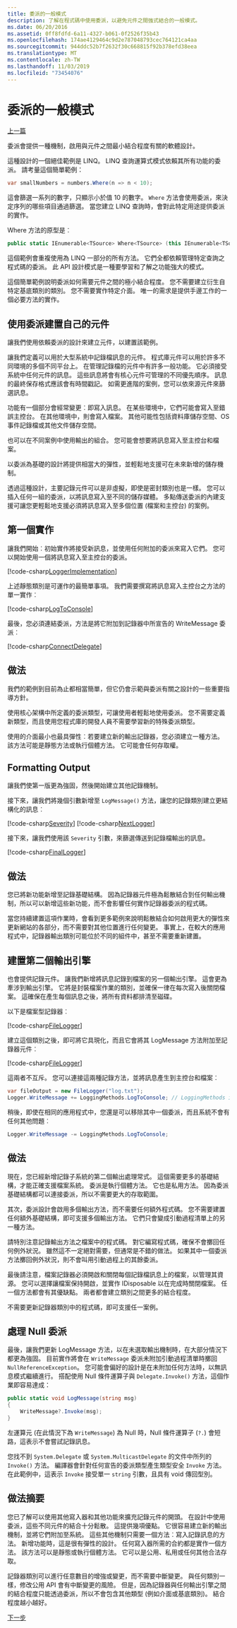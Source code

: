 ```yaml
---
title: 委派的一般模式
description: 了解在程式碼中使用委派，以避免元件之間強式結合的一般模式。
ms.date: 06/20/2016
ms.assetid: 0ff8fdfd-6a11-4327-b061-0f2526f35b43
ms.openlocfilehash: 174ae4129464c9d2e787048793cec764121ca4aa
ms.sourcegitcommit: 944ddc52b7f2632f30c668815f92b378efd38eea
ms.translationtype: MT
ms.contentlocale: zh-TW
ms.lasthandoff: 11/03/2019
ms.locfileid: "73454076"
---
```

# <a name="common-patterns-for-delegates"></a>委派的一般模式

[上一篇](delegates-strongly-typed.md)

委派會提供一種機制，啟用與元件之間最小結合程度有關的軟體設計。

這種設計的一個絕佳範例是 LINQ。 LINQ 查詢運算式模式依賴其所有功能的委派。 請考量這個簡單範例：

```csharp
var smallNumbers = numbers.Where(n => n < 10);
```

這會篩選一系列的數字，只顯示小於值 10 的數字。
`Where` 方法會使用委派，來決定序列的哪些項目通過篩選。 當您建立 LINQ 查詢時，會對此特定用途提供委派的實作。

Where 方法的原型是︰

```csharp
public static IEnumerable<TSource> Where<TSource> (this IEnumerable<TSource> source, Func<TSource, bool> predicate);
```

這個範例會重複使用為 LINQ 一部分的所有方法。 它們全都依賴管理特定查詢之程式碼的委派。 此 API 設計模式是一種要學習和了解之功能強大的模式。

這個簡單範例說明委派如何需要元件之間的極小結合程度。 您不需要建立衍生自特定基底類別的類別。 您不需要實作特定介面。
唯一的需求是提供手邊工作的一個必要方法的實作。

## <a name="building-your-own-components-with-delegates"></a>使用委派建置自己的元件

讓我們使用依賴委派的設計來建立元件，以建置該範例。

讓我們定義可以用於大型系統中記錄檔訊息的元件。 程式庫元件可以用於許多不同環境的多個不同平台上。 在管理記錄檔的元件中有許多一般功能。 它必須接受系統中任何元件的訊息。 這些訊息將會有核心元件可管理的不同優先順序。 訊息的最終保存格式應該會有時間戳記。 如需更進階的案例，您可以依來源元件來篩選訊息。

功能有一個部分會經常變更︰即寫入訊息。 在某些環境中，它們可能會寫入至錯誤主控台。 在其他環境中，則會寫入檔案。 其他可能性包括資料庫儲存空間、OS 事件記錄檔或其他文件儲存空間。

也可以在不同案例中使用輸出的組合。 您可能會想要將訊息寫入至主控台和檔案。

以委派為基礎的設計將提供相當大的彈性，並輕鬆地支援可在未來新增的儲存機制。

透過這種設計，主要記錄元件可以是非虛擬，即使是密封類別也是一樣。 您可以插入任何一組的委派，以將訊息寫入至不同的儲存媒體。 多點傳送委派的內建支援可讓您更輕鬆地支援必須將訊息寫入至多個位置 (檔案和主控台) 的案例。

## <a name="a-first-implementation"></a>第一個實作

讓我們開始︰初始實作將接受新訊息，並使用任何附加的委派來寫入它們。 您可以開始使用一個將訊息寫入至主控台的委派。

[!code-csharp[LoggerImplementation](../../samples/csharp/delegates-and-events/Logger.cs#FirstImplementation "A first Logger implementation.")]

上述靜態類別是可運作的最簡單事項。 我們需要撰寫將訊息寫入主控台之方法的單一實作︰ 

[!code-csharp[LogToConsole](../../samples/csharp/delegates-and-events/LoggingMethods.cs#LogToConsole "A Console logger.")]

最後，您必須連結委派，方法是將它附加到記錄器中所宣告的 WriteMessage 委派︰

[!code-csharp[ConnectDelegate](../../samples/csharp/delegates-and-events/Program.cs#ConnectDelegate "Connect to the delegate")]

## <a name="practices"></a>做法

我們的範例到目前為止都相當簡單，但它仍會示範與委派有關之設計的一些重要指導方針。

使用核心架構中所定義的委派類型，可讓使用者輕鬆地使用委派。 您不需要定義新類型，而且使用您程式庫的開發人員不需要學習新的特殊委派類型。

使用的介面最小也最具彈性︰若要建立新的輸出記錄器，您必須建立一種方法。 該方法可能是靜態方法或執行個體方法。 它可能會任何存取權。

## <a name="formatting-output"></a>Formatting Output

讓我們使第一版更為強固，然後開始建立其他記錄機制。

接下來，讓我們將幾個引數新增至 `LogMessage()` 方法，讓您的記錄類別建立更結構化的訊息︰

[!code-csharp[Severity](../../samples/csharp/delegates-and-events/Logger.cs#Severity "Define severities")]
[!code-csharp[NextLogger](../../samples/csharp/delegates-and-events/Logger.cs#LoggerTwo "Refine the Logger")]

接下來，讓我們使用該 `Severity` 引數，來篩選傳送到記錄檔輸出的訊息。 

[!code-csharp[FinalLogger](../../samples/csharp/delegates-and-events/Logger.cs#LoggerFinal "Finish the Logger")]

## <a name="practices"></a>做法

您已將新功能新增至記錄基礎結構。 因為記錄器元件極為鬆散結合到任何輸出機制，所以可以新增這些新功能，而不會影響任何實作記錄器委派的程式碼。

當您持續建置這項作業時，會看到更多範例來說明鬆散結合如何啟用更大的彈性來更新網站的各部分，而不需要對其他位置進行任何變更。 事實上，在較大的應用程式中，記錄器輸出類別可能位於不同的組件中，甚至不需要重新建置。

## <a name="building-a-second-output-engine"></a>建置第二個輸出引擎

也會提供記錄元件。 讓我們新增將訊息記錄到檔案的另一個輸出引擎。 這會更為牽涉到輸出引擎。 它將是封裝檔案作業的類別，並確保一律在每次寫入後關閉檔案。 這確保在產生每個訊息之後，將所有資料都排清至磁碟。

以下是檔案型記錄器︰

[!code-csharp[FileLogger](../../samples/csharp/delegates-and-events/FileLogger.cs#FileLogger "Log to files")]

建立這個類別之後，即可將它具現化，而且它會將其 LogMessage 方法附加至記錄器元件︰

[!code-csharp[FileLogger](../../samples/csharp/delegates-and-events/Program.cs#FileLogger "Log to files")]

這兩者不互斥。 您可以連接這兩種記錄方法，並將訊息產生到主控台和檔案︰

```csharp
var fileOutput = new FileLogger("log.txt");
Logger.WriteMessage += LoggingMethods.LogToConsole; // LoggingMethods is the static class we utilized earlier
```

稍後，即使在相同的應用程式中，您還是可以移除其中一個委派，而且系統不會有任何其他問題︰

```csharp
Logger.WriteMessage -= LoggingMethods.LogToConsole;
```

## <a name="practices"></a>做法

現在，您已經新增記錄子系統的第二個輸出處理常式。
這個需要更多的基礎結構，才能正確支援檔案系統。 委派是執行個體方法。 它也是私用方法。
因為委派基礎結構都可以連接委派，所以不需要更大的存取範圍。

其次，委派設計會啟用多個輸出方法，而不需要任何額外程式碼。 您不需要建置任何額外基礎結構，即可支援多個輸出方法。 它們只會變成引動過程清單上的另一種方法。

請特別注意記錄輸出方法之檔案中的程式碼。 對它編寫程式碼，確保不會擲回任何例外狀況。 雖然這不一定絕對需要，但通常是不錯的做法。 如果其中一個委派方法擲回例外狀況，則不會叫用引動過程上的其餘委派。

最後請注意，檔案記錄器必須開啟和關閉每個記錄檔訊息上的檔案，以管理其資源。 您可以選擇讓檔案保持開啟，並實作 IDisposable 以在完成時關閉檔案。
任一個方法都會有其優缺點。 兩者都會建立類別之間更多的結合程度。

不需要更新記錄器類別中的程式碼，即可支援任一案例。

## <a name="handling-null-delegates"></a>處理 Null 委派

最後，讓我們更新 LogMessage 方法，以在未選取輸出機制時，在大部分情況下都更為強固。 目前實作將會在 `WriteMessage` 委派未附加引動過程清單時擲回 `NullReferenceException`。
您可能會偏好的設計是在未附加任何方法時，以無訊息模式繼續進行。 搭配使用 Null 條件運算子與 `Delegate.Invoke()` 方法，這個作業即容易達成：

```csharp
public static void LogMessage(string msg)
{
    WriteMessage?.Invoke(msg);
}
```

左運算元 (在此情況下為 `WriteMessage`) 為 Null 時，Null 條件運算子 (`?.`) 會短路，這表示不會嘗試記錄訊息。

您找不到 `System.Delegate` 或 `System.MulticastDelegate` 的文件中所列的 `Invoke()` 方法。 編譯器會針對任何宣告的委派類型產生類型安全 `Invoke` 方法。 在此範例中，這表示 `Invoke` 接受單一 `string` 引數，且具有 void 傳回型別。

## <a name="summary-of-practices"></a>做法摘要

您已了解可以使用其他寫入器和其他功能來擴充記錄元件的開頭。 在設計中使用委派，這些不同元件的結合十分鬆散。 這提供幾項優點。 它很容易建立新的輸出機制，並將它們附加至系統。 這些其他機制只需要一個方法︰寫入記錄訊息的方法。 新增功能時，這是很有彈性的設計。 任何寫入器所需的合約都是實作一個方法。 該方法可以是靜態或執行個體方法。 它可以是公用、私用或任何其他合法存取。

記錄器類別可以進行任意數目的增強或變更，而不需要中斷變更。 與任何類別一樣，修改公用 API 會有中斷變更的風險。 但是，因為記錄器與任何輸出引擎之間的結合程度只能透過委派，所以不會包含其他類型 (例如介面或基底類別)。 結合程度越小越好。

[下一步](events-overview.md)
